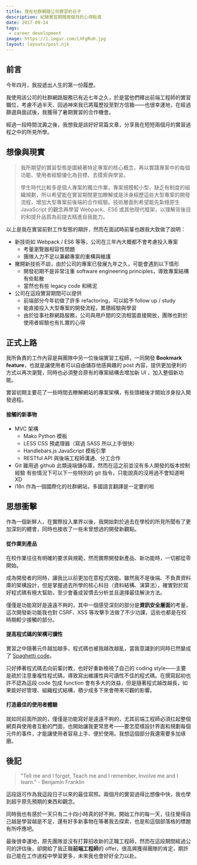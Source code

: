 ```yaml
---
title: 我在社群網路公司實習的日子
description: 紀錄實習期間兩個月的心得點滴
date: 2017-09-24
tags:
 - career development
image: https://i.imgur.com/LXFgRuH.jpg
layout: layouts/post.njk
---
```


## 前言

今年四月，我投遞出人生的第一份履歷。

我使用該公司的社群網路服務已有近七年之久，於是當他們釋出前端工程師的實習職位，考慮不過半天、回過神來我已將履歷投至對方信箱——也很幸運地，在經過篩選與面試後，我獲得了暑期實習的合作機會。

經過一段時間沈澱之後，我想我是該好好寫篇文章，分享我在短短兩個月的實習過程之中的所見所學。

## 想像與現實

>   我所期望的實習型態是圍繞著特定專案的核心概念，再以實踐專案中的每個功能、使用者經驗優化為目標，去摸索與學習。
>
>   學生時代比較多是個人專案的獨立作業，專案規模較小型、缺乏有制度的組織規劃，所以希望能在實習期間更加瞭解或是涉身經歷這些大型專案的開發流程，增加大型專案前後端的合作經驗。技術層面則希望能先紮穩原生 JavaScript 的觀念再學習 Webpack、ES6 或其他現代框架，以理解背後目的和提升品質為前提去精進自我能力。

以上是我在實習前對工作型態的期許，然而在面試時前輩也跟我大致做了說明：

-   新技術如 Webpack / ES6 等等，公司在三年內大概都不會考慮投入專案
    -   考量瀏覽器相容性問題
    -   團隊人力不足以兼顧專案的重構與維護
-   撇開新技術不談，由於公司的專案已發展九年之久，可能會遇到以下情形
    -   開發初期不是非常注重 software engineering principles，導致專案結構有些鬆散
    -   當然也有些 legacy code 和稀泥
-   公司在這段實習期間可以提供
    -   前端部分今年初做了許多 refactoring，可以給予 follow up / study
    -   能直接投入大型專案的開發流程，累積經驗與學習
    -   由於從事社群網路服務，公司與用戶間的交流相當直接開放，團隊也對於使用者經驗也有扎實的心得

## 正式上路

我所負責的工作內容是與團隊中另一位後端實習工程師，一同開發 **Bookmark feature**，也就是讓使用者可以自由儲存他感興趣的 post 內容，提供更加便利的方式以再次瀏覽，同時也必須整合原有的專案結構去增加新 UI 、加入整個新功能。 

實習初期主要花了一些時間去瞭解網站的專案架構，有些頭緒後才開始涉身投入開發過程。

#### 接觸的新事物

-   MVC 架構
    -   Mako
        Python 模板
    -   LESS
        CSS 預處理器（寫過 SASS 所以上手很快）
    -   Handlebars.js
        JavaScript 模板引擎
    -   RESTful API
        與後端工程師溝通、分工合作
-   Git
    雖用過 github 此類遠端儲存庫，然而在這之前並沒有多人開發的版本控制經驗
    有些情況下可以下一些特別的 git 指令，只能說真的沒用過不會知道啊XD
-   i18n
    作為一個國際化的社群網站，多國語言翻譯是一定要的啦

## 思想衝擊

作為一個新鮮人，在實際投入業界以後，我開始對於過去在學校的所見所聞有了更加深刻的體會，同時也接收了一些未曾想過的開發新觀點。

#### 從作業到產品

在校作業往往有明確的要求與規範，然而實際開發新產品、新功能時，一切都從零開始。

成為開發者的同時，讓我比以前更加在意程式效能。雖然我不是後端、不負責資料庫的架構設計，但是掌握過去所學的核心科目（資料結構、演算法），確實對於寫好程式碼有極大幫助，至少會養成習慣去分析並且選擇最佳解決方法。

僅僅是功能寫好是遠遠不夠的，其中一個感受深刻的部分是**資訊安全層面**的考量，這次開發新功能我也對 CSRF、XSS 等攻擊手法做了不少功課，這些也都是在校時期較少接觸的部分。

#### 提高程式碼的架構可讀性

實習之中隨著元件越加越多，程式碼也被我越改越亂，當我意識到的同時已然變成了 [Spaghetti code](https://en.wikipedia.org/wiki/Spaghetti_code)。

只好捧著程式碼去向前輩討教，也好好重新檢視了自己的 coding style——主要是疏於注意重複性程式碼，導致寫出維護性與可讀性不佳的程式碼。在撰寫起初也許不認為這段 code 包成 function 會有多大的效益，但是隨著程式越改越長，如果能好好管理、組織程式結構，積少成多下來會帶來可觀的影響。

#### 打造最佳的使用者體驗

就如同前面所說的，僅僅是功能寫好是遠遠不夠的，尤其前端工程師必須扛起整個網頁與使用者互動的門面，也開始讓我更常思考——要怎麼樣設計界面和規劃每個元件的事件，才能讓使用者容易上手、便於使用。我想這個部分我還需要多加琢磨。

## 後記

>   "Tell me and I forget, Teach me and I remember, Involve me and I learn." - Benjamin Franklin

這段話可作為我這段日子以來的最佳寫照。兩個月的實習過得比想像中快，我也學到超乎原先預期的東西和觀念。

同時我也有感於一天只有二十四小時真的好不夠，開始工作的每一天，往往覺得自己越是學習越是不足，還有好多新事物在等著我去探索，也是和這個部落格的標題有所呼應吧。

最後很幸運地，原先團隊並沒有打算招收新的正職工程師，然而在這段期間經過公司的評估後，卻開給了我正職**前端工程師**的 offer。很高興獲得團隊的肯定，期許自己能在工作過程中學習更多，未來我也會好好全力以赴。
